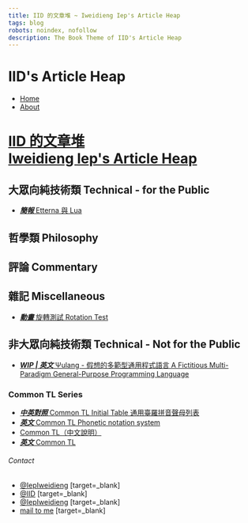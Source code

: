 ```yaml
---
title: IID 的文章堆 ~ Iweidieng Iep's Article Heap
tags: blog
robots: noindex, nofollow
description: The Book Theme of IID's Article Heap
---
```


<style>

/* Custom Style for Book Mode by Iweidieng Iep */

:root {
  --topbar-height: 45px;
  --topbar-button-width: 42px;
  --sidebar-width: 360px;
  --contact-bar-height: 50px;
  --article-width: 800px;
  --default-article-width: 760px;
  --sidebar-always-float-width: 1520px;
}

/* Allow pull-to-refresh and prevent elements from being placed under the scroll bar */
html[lang] {
  overflow: auto;
  overflow: initial;
}
html[lang] > body[style] {
  overflow: auto;
  overflow: initial;
  overflow-x: hidden;
  font-family: medium-content-sans-serif-font, -apple-system, BlinkMacSystemFont, "Segoe UI", Roboto, Oxygen, Ubuntu, Cantarell, "Open Sans", "Helvetica Neue", sans-serif;
}

@keyframes titleHoverRepeat {
  0% {
    background-position: 0% 50%;
  }
  50% {
    background-position: 100% 50%;
  }
  100% {
    background-position: 0% 50%;
  }
}
@keyframes slideDownIn {
  0% {
    transform: translatey(-20px);
  }
  100% {
    transform: translatey(0);
  }
}
@keyframes slideLeftIn {
  0% {
    transform: translatex(-20px);
  }
  100% {
    transform: translatex(0);
  }
}
@keyframes slideRightIn {
  0% {
    transform: translatex(20px);
  }
  100% {
    transform: translatex(0);
  }
}
@keyframes fadeIn {
  0% {
    opacity: 0;
  }
  100% {
    opacity: 1;
  }
}
@keyframes upperHalfFadeIn {
  0% {
    opacity: 0;
  }
  100% {
    opacity: .3;
  }
}
@keyframes lowerHalfFadeIn {
  0% {
    opacity: .3;
  }
  100% {
    opacity: 1;
  }
}
.topbar {
  position: relative;
  top: 0;
  height: var(--topbar-height);
  width: 100%;
  background: white;
  border-bottom: solid 1px #B0BEC5;
  box-shadow: none;
  animation: fadeIn 1s both ease-out;
}
.book-container, .book-container.open {
  position: relative;
  margin-left: auto;
  margin-right: 0;
  padding-top: 0;
  top: auto;
  bottom: 0;
  left: auto;
  right: 0;
  max-height: calc(100% - var(--topbar-height)) !important;
  width: 100%;
  overflow: hidden;
  box-shadow: none;
  overscroll-behavior: auto;
  transition: all 1s;
}

/* Fix oversized window which makes the footer disappear on phones */
.book-container iframe, .book-container.open iframe {
  max-height: calc(100% - var(--topbar-height)) !important;
  animation: upperHalfFadeIn 1s both linear, lowerHalfFadeIn 1s forwards ease-out paused, slideDownIn 1s both ease-out paused;
}
.book-container iframe[loaded="true"] {
  animation-play-state: running;
}

/* Fade out the book container when using the side bar on small screen */
.container-mask {
  z-index: 2;
  display: block;
  left: 100%;
  margin-left: 0;
  background: #ffffffa0;
  opacity: 0;
  width: 100%;
  transition: opacity 1s, left 0s linear 1s;
}
.summary.open ~ .container-mask {
  left: 0;
  opacity: 1;
  transition: opacity 1s, left 0s linear;
}

/* The space is enough to allow browsing while side bar is open */
@media screen and (min-width: 799px) {
  .summary.open ~ .container-mask {
    left: 100%;
    opacity: 0;
    transition: opacity 1s, left 0s linear 1s;
  }
  .book-container {
    top: auto;
    bottom: 0;
    left: auto;
    right: 0;
  }
  .book-container.open {
    width: calc(100% - var(--sidebar-width));
    filter: none;
  }
  .book-container.open iframe {
    width: calc(100% - var(--sidebar-width));
  }
}
@media screen and (min-width: 1520px) {
  .book-container.open, .book-container.open iframe {
    width: 100%; /* The space is enough to avoid overlapping */
  }
}

/* Side Bar Opening Button and other Action Buttons */

/* The search box */
.summary .toolbar .search {
  flex: 1;
  margin: auto;
  min-width: 100px;
  font-family: "Source Sans Pro", Helvetica, Arial, "PingFang TC", "Microsoft JhengHei", "微軟正黑", sans-serif;
}
/* Fade out the page body when using the search box */
.summary .toolbar .search::before {
  display: block;
  position: absolute;
  content: "";
  top: 0;
  left: 0;
  width: calc(100vw + var(--sidebar-width));
  height: 100%;
  z-index: 0;
  background: #ffffffa0;
  /* Leave space for the search box */
  clip-path: polygon(0 var(--topbar-height), var(--sidebar-width) var(--topbar-height), var(--sidebar-width) 0, calc(100vw + var(--sidebar-width)) 0, calc(100vw + var(--sidebar-width)) 100%, 0 100%);
  opacity: 0;
  pointer-events: none;
  transition: opacity 1s;
}
.summary.open .toolbar .search:focus-within::before {
  opacity: 1;
}
.toolbar .ui-summary-search {
  display: inline;
  margin: auto 5px;
  width: calc(100% - 5px * 2);
}
/* Other action buttons */
.summary .toolbar .ui-summary-action, .topbar .ui-summary-action {
  position: relative;
  display: flex;
  align-items: stretch;
  flex: 0;
  border: none;
  padding: 0;
  opacity: 1;
  background-color: transparent;
  color: #555555;
  font-weight: 900;
  transition: all .5s;
}
.topbar .ui-summary-action {
  animation: fadeIn 1s both ease-out .5s;
}
.summary .toolbar .ui-summary-action {
  min-width: var(--topbar-button-width);
}
.summary .toolbar .ui-summary-action > .fa, .topbar .ui-summary-action > .fa {
  display: inline;
  margin: auto;
  font-size: 1.2em;
}
/* The summary opening button */
.topbar > .ui-summary-open {
  animation: none;
}
.topbar .ui-summary-open > span.visible-xs-inline {
  display: none !important; /* Hide the text */
}
.topbar .ui-summary-open > .fa-angle-double-right::before {
  content: "\f0c9"; /* Replace the icon with the icon of `.fa-bars` */
}
.summary.open ~ .topbar > .ui-summary-open {
  opacity: 0;
  pointer-events: none;
}
.summary .toolbar .ui-summary-action:hover, .topbar .ui-summary-action:hover {
  background-color: #00bcd460;
}
.summary .toolbar .ui-summary-action:active, .topbar .ui-summary-action:active {
  background-color: #00bcd4;
  color: #ffffff;
  transition: all .2s;
}
.topbar .ui-summary-action .fa {
  padding-left: 15px;
  padding-right: 15px;
}
@media screen and (min-width: 799px) {
  .summary ~ .topbar > .ui-summary-open {
    margin-left: calc(50% - var(--article-width) / 2);
  }
  .summary:hover ~ .topbar > .ui-summary-open {
    opacity: 0;
    pointer-events: none;
  }
  .summary:hover .toolbar .search:focus-within::before {
    opacity: 1;
  }
}

/* Side Bar */

.summary .toolbar, .topbar {
  display: flex;
  align-items: stretch;
  justify-content: flex-start;
  flex-flow: row wrap;
  left: 0;
  padding-left: 0;
  padding-top: 0;
}
.summary .toolbar {
  justify-content: flex-end;
  top: 0;
  height: var(--topbar-height);
  z-index: 4;
  background: #f2f3f5;
  position: static;
  text-align: right;
  line-height: var(--topbar-height);
  box-shadow: none;
  border: none;
}
@media screen and (min-width: 799px) {
  .summary .toolbar {
    z-index: 4;
    background: #f2f3f5;
    top: 0;
    height: var(--topbar-height);
  }
  .summary:hover ~ .topbar > .ui-summary-open {
    opacity: 0;
    pointer-events: none;
  }
}

.summary {
  position: absolute;
  top: 0;
  padding: 0;
  border: none;
  box-shadow: none;
  background: transparent;
  transition: all .5s;
  overscroll-behavior: contain;
}
.summary, #summary > ul:last-of-type {
  left: calc(0px - var(--sidebar-width));
  width: var(--sidebar-width);
  max-width: 100%;
}
.summary.open {
  box-shadow: 0 6px 12px rgba(0, 0, 0, .175);
}
.summary.open, .summary.open #summary > ul:last-of-type {
  left: 0;
}
.summary::after {
  position: absolute;
  display: block;
  content: "© 2020 Iweidieng Iep";
  bottom: calc(46.8px + 5px);
  right: 25px;
  z-index: 4;
  color: #9e9e9e;
  pointer-events: none;
  transition: text-shadow;
}
.summary.open::after {
  text-shadow: 0 6px 12px rgba(255, 255, 255, .175);
}
.summary #summary {
  position: relative;
  height: calc(100% - var(--topbar-height) - 46.8px);
  overflow: auto;
}
html[lang] .summary #summary {
  font-family: medium-content-sans-serif-font, -apple-system, BlinkMacSystemFont, "Segoe UI", Roboto, Oxygen, Ubuntu, Cantarell, "Open Sans", "Helvetica Neue", sans-serif;
}
.summary h1, .summary h2, .summary h3, .summary h4, .summary h5, .summary h6 {
  font-weight: 580;
}
.summary #summary {
  background: linear-gradient(to right, #FFFFFF00 1%, #FFFFFFFF 99%);
}
#summary > ul:first-of-type ~ * {
  animation: fadeIn .5s both ease-out, slideDownIn .5s both ease-out;
}
#summary > ul:last-of-type {
  background: linear-gradient(to right, #F3F3F300 1%, #F3F3F3FF 99%);
  animation: none;
}
#summary > ul:last-of-type > li {
  animation: fadeIn .5s both ease-out .5s, slideLeftIn .5s both ease-out .5s;
}
.summary #summary {
  background-size: 200% 100%;
  background-position: 0% 80%;
  transition: all .5s;
}
#summary > ul:last-of-type {
  background: linear-gradient(to right, #F3F3F300 1%, #F3F3F3FF 99%);
  background-size: 200% 100%;
  background-position: 0% 80%;
  transition: all .5s;
}
.summary.open #summary, .summary.open #summary > ul:last-of-type {
  background-size: 10000% 100%;
  background-position: 99% 100%;
}
.summary:not(.open) #summary:not(:hover) {
  overflow: hidden;
}
@media screen and (min-width: 799px) {
  .summary, #summary > ul:last-of-type {
    padding-top: 0;
    padding-left: 0;
    left: calc(0px - var(--sidebar-width) + 5px); /* Leave space for hovering-to-open action */
    box-shadow: none;
  }
  .summary:hover {
    box-shadow: 0 6px 12px rgba(0, 0, 0, .175);
  }
  .summary:hover::after {
    text-shadow: 0 6px 12px rgba(255, 255, 255, .175);
  }
  .summary:hover, .summary:hover #summary > ul:last-of-type {
    left: 0;
  }
  .summary #summary, .summary.open:not(:hover) #summary,
  .summary #summary > ul:last-of-type, .summary.open:not(:hover) #summary > ul:last-of-type {
    background-size: 10000% 100%;
    background-position: 30% 31%;
  }
  .summary.open:not(:hover)::after {
    text-shadow: none;
  }
  .summary:hover #summary, .summary:hover #summary > ul:last-of-type {
    background-size: 10000% 100%;
    background-position: 99% 100%;
  }
}

/* Side Bar Items */

/* Title */
#summary > ul:first-of-type ~ h1 {
  position: relative;
  padding: 0;
}
#summary > ul:first-of-type ~ h1 * {
  display: block;
  margin: 0;
  padding: 15px;
  width: 100%;
}

/* Section Title */
#summary > ul:first-of-type ~ .collapsible {
  z-index: 3;
}
#summary > ul:first-of-type ~ .collapsible + :not(.collapsible) {
  position: relative;
  top: -10%;
  max-height: 0%;
  opacity: 0;
  z-index: 2;
  transition: opacity .5s, top .5s;
  animation: none;
}
/* Fix `.collapsed` causing `.collapsible` to be expanded instead of being collapsed */
/* Expanded by default */
#summary > ul:first-of-type ~ .collapsible:not(.collapsed) + :not(.collapsible) {
  top: 0;
  max-height: none;
  opacity: 1;
}
#summary > ul:first-of-type ~ .collapsible .collapsible-icons .fa-angle-down::before {
  content: "\f106"; /* `fa-angle-up */
}
#summary > ul:first-of-type ~ .collapsible.collapsed .collapsible-icons .fa-angle-down {
  transform: rotate(180deg) translate(1px, 0);
}
#summary > ul:first-of-type ~ :not(ul)[data-startline] {
  border-top: solid 1px #e7e7e7; /* Make space for the border */
  border-image: radial-gradient(circle at 25%, #eceff1 50%, #fafafa) 1 0 0 0 / 1px 0 0 0; /* The actual border */
}
#summary > ul:first-of-type ~ .collapsible .collapsible-icons {
  position: absolute;
  left: calc(var(--sidebar-width) - 32px);
}

/* Hover and Active Effects */

/* Background fading effect */
#summary > ul:first-of-type ~ [data-startline],
#summary > ul:first-of-type ~ .collapsible + :not(.collapsible)[data-startline],
#summary > ul:first-of-type ~ * [data-startline],
#summary > ul:first-of-type ~ * .collapsible + :not(.collapsible)[data-startline] {
  background-color: transparent;
  transition:  background-color .5s ease-out, opacity .5s, top .5s, left .5s, background-size .5s, background-position .5s;
}
#summary > ul:first-of-type ~ [data-startline]:hover:not(:active),
#summary > ul:first-of-type ~ .collapsible:hover:not(:active) + :not(.collapsible)[data-startline],
#summary > ul:first-of-type ~ * [data-startline]:hover:not(:active),
#summary > ul:first-of-type ~ * .collapsible:hover:not(:active) + :not(.collapsible)[data-startline] {
  background-color: #00bcd420;
}
#summary > ul:first-of-type ~ [data-startline]:active,
#summary > ul:first-of-type ~ .collapsible:active + :not(.collapsible)[data-startline],
#summary > ul:first-of-type ~ * [data-startline]:active,
#summary > ul:first-of-type ~ * .collapsible:active + :not(.collapsible)[data-startline] {
  transition: background-color .2s ease-out, opacity .5s, top .5s, left .5s, background-size .5s, background-position .5s;
}

/* Sliding effect and padding */
#summary > ul:first-of-type ~ :not(.collapsible):not(ul)[data-startline],
#summary > ul:first-of-type ~ .collapsible + :not(.collapsible):not(ul)[data-startline],
#summary > ul:first-of-type ~ * :not(.collapsible):not(ul)[data-startline],
#summary > ul:first-of-type ~ * .collapsible + :not(.collapsible):not(ul)[data-startline],
#summary > ul:first-of-type ~ .collapsible > .heading-span,
#summary > ul:first-of-type ~ * .collapsible > .heading-span {
  border-left: 6px solid transparent;
  border-right: 6px solid transparent;
  transition: all .5s ease-out;
}
#summary > ul:first-of-type ~ :not(.collapsible):not(ul)[data-startline]:hover:not(:active),
#summary > ul:first-of-type ~ .collapsible:hover:not(:active) + :not(.collapsible):not(ul)[data-startline],
#summary > ul:first-of-type ~ * :not(.collapsible):not(ul)[data-startline]:hover:not(:active),
#summary > ul:first-of-type ~ * .collapsible:hover:not(:active) + :not(.collapsible):not(ul)[data-startline],
#summary > ul:first-of-type ~ .collapsible:hover:not(:active) > .heading-span,
#summary > ul:first-of-type ~ * .collapsible:hover:not(:active) > .heading-span {
  border-left-width: 12px;
  border-right-width: 0px;
}
#summary > ul:first-of-type ~ :not(.collapsible):not(ul)[data-startline]:active,
#summary > ul:first-of-type ~ .collapsible:active + :not(.collapsible):not(ul)[data-startline],
#summary > ul:first-of-type ~ * :not(.collapsible):not(ul)[data-startline]:active,
#summary > ul:first-of-type ~ * .collapsible:active + :not(.collapsible):not(ul)[data-startline],
#summary > ul:first-of-type ~ .collapsible:active > .heading-span,
#summary > ul:first-of-type ~ * .collapsible:active > .heading-span {
  transition: all .2s ease-out;
}

/* Special color for active links */
#summary > ul:first-of-type ~ * [data-startline].active,
#summary > ul:first-of-type ~ * .collapsible.active + :not(.collapsible)[data-startline] {
  background-color: #00bcd4;
}
#summary > ul:first-of-type ~ * [data-startline].active:hover:not(:active),
#summary > ul:first-of-type ~ * .collapsible.active:hover:not(active) + :not(.collapsible)[data-startline] {
  background-color: #00bcd4c0;
}
#summary > ul:first-of-type ~ * [data-startline].active > a,
#summary > ul:first-of-type ~ * .collapsible.active + :not(.collapsible)[data-startline] > a {
  color: #ffffff;
}

/* Label shorthand */
#summary > ul:first-of-type ~ * * > a > em strong {
  display: inline;
  padding: .2em .6em .3em;
  font-size: 75%;
  font-weight: 700;
  font-style: normal;
  line-height: 1;
  color: #fff;
  text-align: center;
  white-space: nowrap;
  vertical-align: baseline;
  border-radius: .25em;
}
#summary > ul:first-of-type ~ * *:focus-within > a > em strong,
#summary > ul:first-of-type ~ * *:hover > a > em strong {
  color: #fff;
}
#summary > ul:first-of-type ~ * * > a > em > strong { background-color: #777; }
#summary > ul:first-of-type ~ * *:focus-within > a > em strong,
#summary > ul:first-of-type ~ * *:hover > a > em strong { background-color: #5e5e5e; }

/* Top Bar */

/* Title */
#summary > .collapsible:first-child {
  position: fixed;
  list-style-type: none;
  display: inline-block;
  z-index: -1;
  margin: 0;
  padding: 0 25px;
  top: 0;
  left: 50%;
  height: var(--topbar-height);
  max-height: none;
  max-width: none;
  transform: translate(-50%, 0);
  cursor: auto;
  font-family: Roboto;
  font-size: 24px;
  letter-spacing: 4px;
  background: transparent;
  color: #555555;
  text-shadow: none;
  overflow: visible;
  transition: all .5s;
}
#summary > .collapsible:first-child > .heading-span {
  z-index: -1;
  display: inline-block;
  padding: 0;
  line-height: var(--topbar-height);
  max-width: none;
  white-space: nowrap;
  overflow: visible;
  transition: all .5s;
  animation: fadeIn 1s both ease-out 1s, slideLeftIn 1s both ease-out 1s;
}
#summary > .collapsible:first-child:hover > .heading-span {
  color: #6a6a6a;
  -webkit-text-fill-color: transparent;
  background: linear-gradient(270deg, #1B5E20, #01579B, #4A148C);
  -webkit-background-clip: text;
  background-size: 600% 600%;
  animation: fadeIn 1s both ease-out 1s, slideLeftIn 1s both ease-out 1s, titleHoverRepeat 20s ease infinite .5s;
  text-shadow: 0 6px 24px #01579B80, 0 6px 12px #ffffff80;
}
#summary > .collapsible:first-child .fa {
  display: none;
  padding: 0;
  max-height: 0;
}
@media screen and (min-width: 1159px) and (max-width: 1519px) {
  .summary.open > #summary > .collapsible:first-child {
    left: calc(var(--sidebar-width) + (100% - var(--sidebar-width)) / 2);
    transform: translate(-50%, 0);
  }
}
@media screen and (min-width: 799px) and (max-width: 1158px) {
  .summary.open > #summary > .collapsible:first-child {
    left: var(--sidebar-width);
    transform: translate(0, 0);
  }
}
@media screen and (max-width: 798px) {
  #summary > .collapsible:first-child .heading-span {
    letter-spacing: 0.5vw;
  }
}
@media screen and (max-width: 498px) {
  #summary > .collapsible:first-child .heading-span {
    font-size: calc(.1em + 4vw);
  }
}

/* Navigation Bar */
#summary > ul:first-of-type {
  position: relative;
  display: flex;
  flex-flow: column nowrap;
  justify-content: flex-start;
  align-items: stretch;
  padding: 0;
  top: 0;
  left: 0;
  height: auto;
  width: 100%;
  max-height: none;
  overflow-x: auto;
  font-weight: 600;
  transition: all 1s;
}
@media screen and (min-width: 799px) {
  #summary > ul:first-of-type {
    position: fixed;
    flex-flow: row nowrap;
    justify-content: flex-end;
    align-items: stretch;
    margin-left: auto;
    margin-right: calc(50% - var(--article-width) / 2);
    left: unset;
    right: 0;
    height: var(--topbar-height);
    max-width: var(--article-width);
    width: auto;
    z-index: -1;
  }
  .summary.open > #summary > ul:first-of-type {
    margin-right: 0;
  }
}
@media screen and (min-width: 1159px) and (max-width: 1519px) {
  .summary.open > #summary > ul:first-of-type {
    margin-right: calc((100% - var(--sidebar-width) - var(--article-width)) / 2);
  }
}
@media screen and (min-width: 1520px) {
  .summary.open > #summary > ul:first-of-type {
    margin-right: calc((100% - var(--article-width)) / 2);
  }
}

/* Navigation Items */
#summary > ul:first-of-type > li {
  position: relative;
  max-height: none;
  display: flex;
  justify-content: center;
  list-style-type: none;
  flex: 1 1 0;
  margin: auto;
  width: 100%;
  background-color: transparent;
  transition: all .5s ease-out;
  animation: fadeIn 1s both ease-out .5s;
}
#summary > ul:first-of-type > li:hover:not(:active) {
  background-color: #00bcd460;
}
#summary > ul:first-of-type > li:active {
  transition: all .2s ease-out;
}
#summary > ul:first-of-type > li.active {
  background-color: #00bcd4;
}
#summary > ul:first-of-type > li.active:hover:not(:active) {
  background-color: #00bcd4c0;
}
#summary > ul:first-of-type > li > a {
  position: static;
  margin: auto;
  border: none;
  padding-left: 25px;
  padding-right: 15px;
  height: auto;
  width: 100%;
}
#summary > ul:first-of-type > li.active > a {
  color: #ffffff;
}
@media screen and (min-width: 799px) {
  #summary > ul:first-of-type > li {
    width: auto;
    height: var(--topbar-height);
  }
  #summary > ul:first-of-type > li > a {
    padding-left: 15px;
    width: auto;
  }
}

/* Contact Links */

#summary > h6:last-of-type {
  display: none;
  padding: 0;
  max-height: 0;
}
#summary > h6:last-of-type .fa {
  display: none;
  padding: 0;
  max-height: 0;
}
#summary > ul:last-of-type {
  position: fixed;
  display: flex;
  flex-flow: row nowrap;
  justify-content: space-evenly;
  padding: 0;
  bottom: 0;
  height: var(--contact-bar-height);
  max-height: none;
  border-left: none;
}
#summary > ul:last-of-type:hover:not(:active) {
  border-left-width: 0;
  background-color: transparent;
}
#summary > ul:last-of-type > li:not(.collapsible)[data-startline] {
  flex: 1 1 0;
  display: flex;
  flex-flow: column nowrap;
  justify-content: center;
  text-align: center;
  border-left: none;
  margin: 0;
  padding: auto;
  border-left: none;
  border-right: none;
  height: auto;
}
#summary > ul:last-of-type:hover:not(:active) > li,
#summary > ul:last-of-type:active > li,
#summary > ul:last-of-type > li:not(.collapsible)[data-startline]:active {
  border-left-width: 0px;
  border-right-width: 0px;
}
#summary > ul:last-of-type > li:not(.collapsible)[data-startline]:hover:not(:active) {
  border-left-width: 0px;
  border-right-width: 0px;
  background-color: #00bcd460;
}
#summary > ul:last-of-type > li:active {
  background-color: #00bcd4;
  color: #ffffff;
  transition: all .2s;
}
#summary > ul:last-of-type > li > a {
  position: static;
  display: flex;
  flex-flow: column nowrap;
  justify-content: center;
  padding: 5px;
  margin: auto;
  height: auto;
  width: 100%;
  font-size: 10px;
}
#summary > ul:last-of-type > li > a > i {
  display: flex;
  flex-flow: column nowrap;
  justify-content: center;
  margin: 0;
  font-size: 18px;
  line-height: 1.2em;
}
#summary > ul:last-of-type > li:active > a {
  color: #ffffff;
  transition: all .2s;
}
#summary > ul:last-of-type .fa-external-link {
  display: none;
}

/* Links and Buttons */

#summary a {
  text-decoration: none;
}
#summary > h1:first-of-type ~ * a::after,
.summary .ui-summary-action::after,
.topbar .ui-summary-action::after {
  display: block;
  content: "";
  position: absolute;
  height: 4px;
  width: 0;
  bottom: 0;
  left: 0;
  background: #2196F3;
  transition: all .5s;
}
#summary > ul:first-of-type ~ * a::after {
  left: 2em;
}
#summary > ul:last-of-type > li > a::after {
  left: 0;
}
#summary > h1:first-of-type ~ * a:hover:not(:active)::after,
.summary .ui-summary-action:hover:not(:active)::after,
.topbar .ui-summary-action:hover:not(:active)::after {
  width: 100%;
  left: 0;
}
#summary > ul:first-of-type ~ * a:hover:not(:active)::after {
  width: calc(100% - 12px);
}
#summary > ul:last-of-type > li > a:hover:not(:active)::after {
  width: 100%;
  left: 0;
}
#summary > h1:first-of-type ~ * a:active::after,
.summary .ui-summary-action:active::after,
.topbar .ui-summary-action:active::after {
  transition: all .2s;
}

</style>

# IID's Article Heap
- [Home](/@IID/IID-Heap-Home)
- [About](/@IID/IID-Heap-About)

# [IID 的文章堆 <br> Iweidieng Iep's Article Heap](/@IID/IID-Heap-Home)

## 大眾向純技術類 Technical - for the Public
- [***簡報*** Etterna 與 Lua](/@IID/H11TbiFCm)

## 哲學類 Philosophy

## 評論 Commentary

## 雜記 Miscellaneous
- [***動畫*** 旋轉測試 Rotation Test](/@IID/rotation-test)

## 非大眾向純技術類 Technical - Not for the Public
- [***WIP | 英文*** Ψulang - 假想的多範型通用程式語言 A Fictitious Multi-Paradigm General-Purpose Programming Language](/@IID/SkcwPCPI8)

### Common TL Series
- [***中英對照*** Common TL Initial Table 通用臺羅拼音聲母列表](/@IID/Bk2VpvFqr)
- [***英文*** Common TL Phonetic notation system](/@IID/S1gG3ysGB)
- [Common TL（中文說明）](/@IID/BJIAKpczr)
- [***英文*** Common TL](/@IID/BJPwsU-0V)

###### Contact
- [<i class="fa fa-github"></i>@IepIweidieng](https://github.com/IepIweidieng) [target=_blank]
- [<i class="fa fa-codepen"></i>@IID](https://codepen.io/IID) [target=_blank]
- [<i class="fa fa-facebook-official"></i>@IepIweidieng](https://www.facebook.com/IepIweidieng) [target=_blank]
- [<i class="fa fa-envelope"></i>mail to me](mailto:iid@ccns.ncku.edu.tw) [target=_blank]